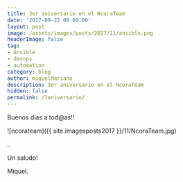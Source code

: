 ```yaml
---
title: 3er aniversario en el NcoraTeam
date: '2017-09-22 00:00:00'
layout: post
image: /assets/images/posts/2017/11/ansible.png
headerImage: false
tag:
- Ansible
- devops
- automation
category: blog
author: miquelMariano
description: 3er aniversario en el NcoraTeam
hidden: false
permalink: /3aniversario/
---
```


Buenos dias a tod@as!!

![ncorateam]({{ site.imagesposts2017 }}/11/NcoraTeam.jpg)

..


Un saludo!

Miquel.


